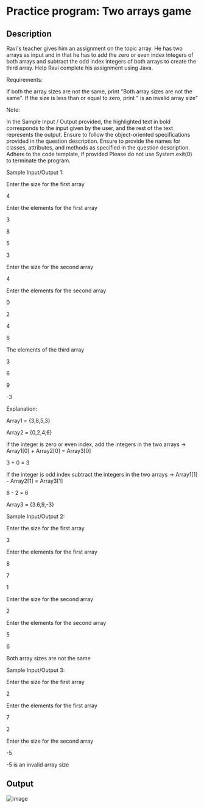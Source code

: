 # Practice program: Two arrays game

## Description

Ravi's teacher gives him an assignment on the topic array. He has two arrays as input and in that he has to add the zero or even index integers of both arrays and subtract the odd index integers of both arrays to create the third array. Help Ravi complete his assignment using Java.

Requirements:

If both the array sizes are not the same, print "Both array sizes are not the same".
If the size is less than or equal to zero, print "<Array size> is an invalid array size"

Note:

In the Sample Input / Output provided, the highlighted text in bold corresponds to the input given by the user, and the rest of the text represents the output.
Ensure to follow the object-oriented specifications provided in the question description.
Ensure to provide the names for classes, attributes, and methods as specified in the question description.
Adhere to the code template, if provided
Please do not use System.exit(0) to terminate the program.

Sample Input/Output 1:

Enter the size for the first array

4

Enter the elements for the first array

3

8

5

3

Enter the size for the second array

4

Enter the elements for the second array

0

2

4

6

The elements of the third array

3

6

9

-3



Explanation:

Array1 = {3,8,5,3}

Array2 = {0,2,4,6}

if the integer is zero or even index, add the integers in the two arrays -> Array1[0] + Array2[0] = Array3[0]

3 + 0 = 3

If the integer is odd index subtract the integers in the two arrays -> Array1[1] - Array2[1] = Array3[1]

8 - 2 = 6

Array3 = {3.6,9,-3}



Sample Input/Output 2:

Enter the size for the first array

3

Enter the elements for the first array

8

7

1

Enter the size for the second array

2

Enter the elements for the second array

5

6

Both array sizes are not the same



Sample Input/Output 3:

Enter the size for the first array

2

Enter the elements for the first array

7

2

Enter the size for the second array

-5

-5 is an invalid array size

## Output

![image](https://github.com/Tan12d/PWC_Programming_Fundamentals-Java/assets/100254217/01a22cdf-81fd-48f4-b54d-011cadae09ac)
